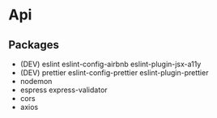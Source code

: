 # Api

## Packages

- (DEV) eslint eslint-config-airbnb eslint-plugin-jsx-a11y
- (DEV) prettier eslint-config-prettier eslint-plugin-prettier
- nodemon
- espress express-validator
- cors
- axios

